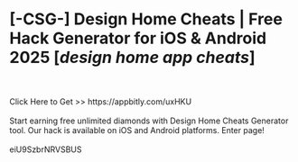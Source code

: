 # [-CSG-] Design Home Cheats | Free Hack Generator for iOS & Android 2025 [*design home app cheats*]
<br>
<br>Click Here to Get >> https://appbitly.com/uxHKU

<br>
<br>Start earning free unlimited diamonds with Design Home Cheats Generator tool. Our hack is available on iOS and Android platforms. Enter page!
<br>
<br>eiU9SzbrNRVSBUS

